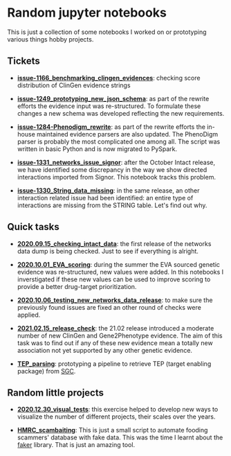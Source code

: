 # Random jupyter notebooks

This is just a collection of some notebooks I worked on or prototyping various things hobby projects.



## Tickets

* **[issue-1166_benchmarking_clingen_evidences](issue-1166_benchmarking_clingen_evidences)**: checking score distribution of ClinGen evidence strings

* **[issue-1249_prototyping_new_json_schema](issue-1249_prototyping_new_json_schema)**: as part of the rewrite efforts the evidence input was re-structured. To formulate these changes a new schema was developed reflecting the new requirements.

* **[issue-1284-Phenodigm_rewrite](issue-1284-Phenodigm_rewrite)**: as part of the rewrite efforts the in-house maintained evidence parsers are also updated. The PhenoDigm parser is probably the most complicated one among all. The script was written in basic Python and is now migrated to PySpark. 

* **[issue-1331_networks_issue_signor](issue-1331_networks_issue_signor)**: after the October Intact release, we have identified some discrepancy in the way we show directed interactions imported from Signor. This notebook tracks this problem.

* **[issue-1330_String_data_missing](issue-1330_String_data_missing)**: in the same release, an other interaction related issue had been identified: an entire type of interactions are missing from the STRING table. Let's find out why. 


## Quick tasks

* **[2020.09.15_checking_intact_data](2020.09.15_checking_intact_data)**: the first release of the networks data dump is being checked. Just to see if everything is alright.

* **[2020.10.01_EVA_scoring](2020.10.01_EVA_scoring)**: during the summer the EVA sourced genetic evidence was re-structured, new values were added. In this notebooks I inverstigated if these new values can be used to improve scoring to provide a better drug-target prioritization.

* **[2020.10.06_testing_new_networks_data_release](2020.10.06_testing_new_networks_data_release)**: to make sure the previously found issues are fixed an other round of checks were applied.

* **[2021.02.15_release_check](2021.02.15_release_check)**: the 21.02 release introduced a moderate number of new ClinGen and Gene2Phenotype evidence. The aim of this task was to find out if any of these new evidence mean a totally new association not yet supported by any other genetic evidence.

* **[TEP_parsing](TEP_parsing)**: prototyping a pipeline to retrieve TEP (target enabling package) from [SGC](https://www.thesgc.org/).


## Random little projects

* **[2020.12.30_visual_tests](2020.12.30_visual_tests)**: this exercise helped to develop new ways to visualize the number of different projects, their scales over the years.

* **[HMRC_scambaiting](HMRC_scambaiting)**: This is just a small script to automate fooding scammers' database with fake data. This was the time I learnt about the [faker](https://faker.readthedocs.io/) library. That is just an amazing tool.


